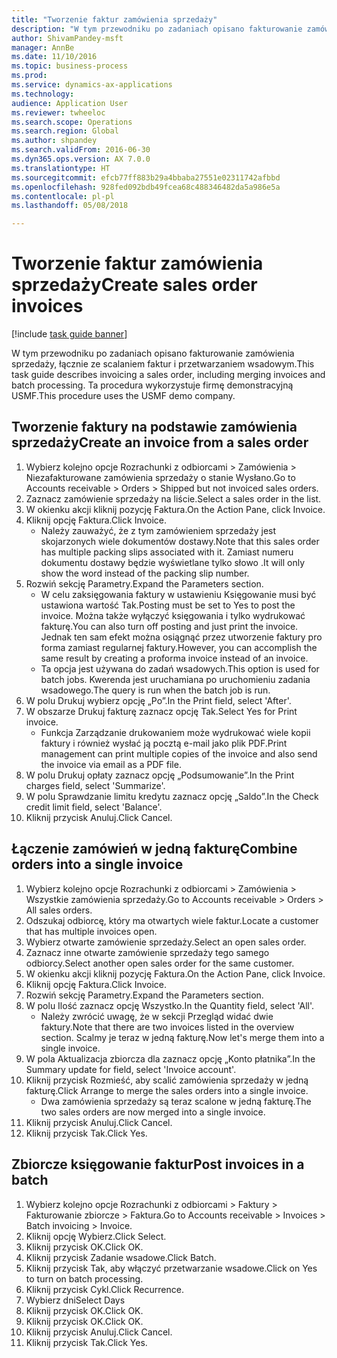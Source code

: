 ```yaml
--- 
title: "Tworzenie faktur zamówienia sprzedaży"
description: "W tym przewodniku po zadaniach opisano fakturowanie zamówienia sprzedaży, łącznie ze scalaniem faktur i przetwarzaniem wsadowym."
author: ShivamPandey-msft
manager: AnnBe
ms.date: 11/10/2016
ms.topic: business-process
ms.prod: 
ms.service: dynamics-ax-applications
ms.technology: 
audience: Application User
ms.reviewer: twheeloc
ms.search.scope: Operations
ms.search.region: Global
ms.author: shpandey
ms.search.validFrom: 2016-06-30
ms.dyn365.ops.version: AX 7.0.0
ms.translationtype: HT
ms.sourcegitcommit: efcb77ff883b29a4bbaba27551e02311742afbbd
ms.openlocfilehash: 928fed092bdb49fcea68c488346482da5a986e5a
ms.contentlocale: pl-pl
ms.lasthandoff: 05/08/2018

---
```

# <a name="create-sales-order-invoices"></a><span data-ttu-id="e654e-103">Tworzenie faktur zamówienia sprzedaży</span><span class="sxs-lookup"><span data-stu-id="e654e-103">Create sales order invoices</span></span>

[!include [task guide banner](../../includes/task-guide-banner.md)]

<span data-ttu-id="e654e-104">W tym przewodniku po zadaniach opisano fakturowanie zamówienia sprzedaży, łącznie ze scalaniem faktur i przetwarzaniem wsadowym.</span><span class="sxs-lookup"><span data-stu-id="e654e-104">This task guide describes invoicing a sales order, including merging invoices and batch processing.</span></span> <span data-ttu-id="e654e-105">Ta procedura wykorzystuje firmę demonstracyjną USMF.</span><span class="sxs-lookup"><span data-stu-id="e654e-105">This procedure uses the USMF demo company.</span></span>


## <a name="create-an-invoice-from-a-sales-order"></a><span data-ttu-id="e654e-106">Tworzenie faktury na podstawie zamówienia sprzedaży</span><span class="sxs-lookup"><span data-stu-id="e654e-106">Create an invoice from a sales order</span></span>
1. <span data-ttu-id="e654e-107">Wybierz kolejno opcje Rozrachunki z odbiorcami > Zamówienia > Niezafakturowane zamówienia sprzedaży o stanie Wysłano.</span><span class="sxs-lookup"><span data-stu-id="e654e-107">Go to Accounts receivable > Orders > Shipped but not invoiced sales orders.</span></span>
2. <span data-ttu-id="e654e-108">Zaznacz zamówienie sprzedaży na liście.</span><span class="sxs-lookup"><span data-stu-id="e654e-108">Select a sales order in the list.</span></span> 
3. <span data-ttu-id="e654e-109">W okienku akcji kliknij pozycję Faktura.</span><span class="sxs-lookup"><span data-stu-id="e654e-109">On the Action Pane, click Invoice.</span></span>
4. <span data-ttu-id="e654e-110">Kliknij opcję Faktura.</span><span class="sxs-lookup"><span data-stu-id="e654e-110">Click Invoice.</span></span>
    * <span data-ttu-id="e654e-111">Należy zauważyć, że z tym zamówieniem sprzedaży jest skojarzonych wiele dokumentów dostawy.</span><span class="sxs-lookup"><span data-stu-id="e654e-111">Note that this sales order has multiple packing slips associated with it.</span></span> <span data-ttu-id="e654e-112">Zamiast numeru dokumentu dostawy będzie wyświetlane tylko słowo <multiple>.</span><span class="sxs-lookup"><span data-stu-id="e654e-112">It will only show the word <multiple> instead of the packing slip number.</span></span>  
5. <span data-ttu-id="e654e-113">Rozwiń sekcję Parametry.</span><span class="sxs-lookup"><span data-stu-id="e654e-113">Expand the Parameters section.</span></span>
    * <span data-ttu-id="e654e-114">W celu zaksięgowania faktury w ustawieniu Księgowanie musi być ustawiona wartość Tak.</span><span class="sxs-lookup"><span data-stu-id="e654e-114">Posting must be set to Yes to post the invoice.</span></span> <span data-ttu-id="e654e-115">Można także wyłączyć księgowania i tylko wydrukować fakturę.</span><span class="sxs-lookup"><span data-stu-id="e654e-115">You can also turn off posting and just print the invoice.</span></span> <span data-ttu-id="e654e-116">Jednak ten sam efekt można osiągnąć przez utworzenie faktury pro forma zamiast regularnej faktury.</span><span class="sxs-lookup"><span data-stu-id="e654e-116">However, you can accomplish the same result by creating a proforma invoice instead of an invoice.</span></span>  
    * <span data-ttu-id="e654e-117">Ta opcja jest używana do zadań wsadowych.</span><span class="sxs-lookup"><span data-stu-id="e654e-117">This option is used for batch jobs.</span></span> <span data-ttu-id="e654e-118">Kwerenda jest uruchamiana po uruchomieniu zadania wsadowego.</span><span class="sxs-lookup"><span data-stu-id="e654e-118">The query is run when the batch job is run.</span></span>    
6. <span data-ttu-id="e654e-119">W polu Drukuj wybierz opcję „Po”.</span><span class="sxs-lookup"><span data-stu-id="e654e-119">In the Print field, select 'After'.</span></span>
7. <span data-ttu-id="e654e-120">W obszarze Drukuj fakturę zaznacz opcję Tak.</span><span class="sxs-lookup"><span data-stu-id="e654e-120">Select Yes for Print invoice.</span></span>
    * <span data-ttu-id="e654e-121">Funkcja Zarządzanie drukowaniem może wydrukować wiele kopii faktury i również wysłać ją pocztą e-mail jako plik PDF.</span><span class="sxs-lookup"><span data-stu-id="e654e-121">Print management can print  multiple copies of the invoice and also send the invoice via email as a PDF file.</span></span>  
8. <span data-ttu-id="e654e-122">W polu Drukuj opłaty zaznacz opcję „Podsumowanie”.</span><span class="sxs-lookup"><span data-stu-id="e654e-122">In the Print charges field, select 'Summarize'.</span></span>
9. <span data-ttu-id="e654e-123">W polu Sprawdzanie limitu kredytu zaznacz opcję „Saldo”.</span><span class="sxs-lookup"><span data-stu-id="e654e-123">In the Check credit limit field, select 'Balance'.</span></span>
10. <span data-ttu-id="e654e-124">Kliknij przycisk Anuluj.</span><span class="sxs-lookup"><span data-stu-id="e654e-124">Click Cancel.</span></span>

## <a name="combine-orders-into-a-single-invoice"></a><span data-ttu-id="e654e-125">Łączenie zamówień w jedną fakturę</span><span class="sxs-lookup"><span data-stu-id="e654e-125">Combine orders into a single invoice</span></span>
1. <span data-ttu-id="e654e-126">Wybierz kolejno opcje Rozrachunki z odbiorcami > Zamówienia > Wszystkie zamówienia sprzedaży.</span><span class="sxs-lookup"><span data-stu-id="e654e-126">Go to Accounts receivable > Orders > All sales orders.</span></span>
2. <span data-ttu-id="e654e-127">Odszukaj odbiorcę, który ma otwartych wiele faktur.</span><span class="sxs-lookup"><span data-stu-id="e654e-127">Locate a customer that has multiple invoices open.</span></span>
3. <span data-ttu-id="e654e-128">Wybierz otwarte zamówienie sprzedaży.</span><span class="sxs-lookup"><span data-stu-id="e654e-128">Select an open sales order.</span></span>
4. <span data-ttu-id="e654e-129">Zaznacz inne otwarte zamówienie sprzedaży tego samego odbiorcy.</span><span class="sxs-lookup"><span data-stu-id="e654e-129">Select another open sales order for the same customer.</span></span>
5. <span data-ttu-id="e654e-130">W okienku akcji kliknij pozycję Faktura.</span><span class="sxs-lookup"><span data-stu-id="e654e-130">On the Action Pane, click Invoice.</span></span>
6. <span data-ttu-id="e654e-131">Kliknij opcję Faktura.</span><span class="sxs-lookup"><span data-stu-id="e654e-131">Click Invoice.</span></span>
7. <span data-ttu-id="e654e-132">Rozwiń sekcję Parametry.</span><span class="sxs-lookup"><span data-stu-id="e654e-132">Expand the Parameters section.</span></span>
8. <span data-ttu-id="e654e-133">W polu Ilość zaznacz opcję Wszystko.</span><span class="sxs-lookup"><span data-stu-id="e654e-133">In the Quantity field, select 'All'.</span></span>
    * <span data-ttu-id="e654e-134">Należy zwrócić uwagę, że w sekcji Przegląd widać dwie faktury.</span><span class="sxs-lookup"><span data-stu-id="e654e-134">Note that there are two invoices listed in the overview section.</span></span> <span data-ttu-id="e654e-135">Scalmy je teraz w jedną fakturę.</span><span class="sxs-lookup"><span data-stu-id="e654e-135">Now let's merge them into a single invoice.</span></span>  
9. <span data-ttu-id="e654e-136">W pola Aktualizacja zbiorcza dla zaznacz opcję „Konto płatnika”.</span><span class="sxs-lookup"><span data-stu-id="e654e-136">In the Summary update for field, select 'Invoice account'.</span></span>
10. <span data-ttu-id="e654e-137">Kliknij przycisk Rozmieść, aby scalić zamówienia sprzedaży w jedną fakturę.</span><span class="sxs-lookup"><span data-stu-id="e654e-137">Click Arrange to merge the sales orders into a single invoice.</span></span>
    * <span data-ttu-id="e654e-138">Dwa zamówienia sprzedaży są teraz scalone w jedną fakturę.</span><span class="sxs-lookup"><span data-stu-id="e654e-138">The two sales orders are now merged into a single invoice.</span></span>   
11. <span data-ttu-id="e654e-139">Kliknij przycisk Anuluj.</span><span class="sxs-lookup"><span data-stu-id="e654e-139">Click Cancel.</span></span>
12. <span data-ttu-id="e654e-140">Kliknij przycisk Tak.</span><span class="sxs-lookup"><span data-stu-id="e654e-140">Click Yes.</span></span>

## <a name="post-invoices-in-a-batch"></a><span data-ttu-id="e654e-141">Zbiorcze księgowanie faktur</span><span class="sxs-lookup"><span data-stu-id="e654e-141">Post invoices in a batch</span></span>
1. <span data-ttu-id="e654e-142">Wybierz kolejno opcje Rozrachunki z odbiorcami > Faktury > Fakturowanie zbiorcze > Faktura.</span><span class="sxs-lookup"><span data-stu-id="e654e-142">Go to Accounts receivable > Invoices > Batch invoicing > Invoice.</span></span>
2. <span data-ttu-id="e654e-143">Kliknij opcję Wybierz.</span><span class="sxs-lookup"><span data-stu-id="e654e-143">Click Select.</span></span>
3. <span data-ttu-id="e654e-144">Kliknij przycisk OK.</span><span class="sxs-lookup"><span data-stu-id="e654e-144">Click OK.</span></span>
4. <span data-ttu-id="e654e-145">Kliknij przycisk Zadanie wsadowe.</span><span class="sxs-lookup"><span data-stu-id="e654e-145">Click Batch.</span></span>
5. <span data-ttu-id="e654e-146">Kliknij przycisk Tak, aby włączyć przetwarzanie wsadowe.</span><span class="sxs-lookup"><span data-stu-id="e654e-146">Click on Yes to turn on batch processing.</span></span>
6. <span data-ttu-id="e654e-147">Kliknij przycisk Cykl.</span><span class="sxs-lookup"><span data-stu-id="e654e-147">Click Recurrence.</span></span>
7. <span data-ttu-id="e654e-148">Wybierz dni</span><span class="sxs-lookup"><span data-stu-id="e654e-148">Select Days</span></span>
8. <span data-ttu-id="e654e-149">Kliknij przycisk OK.</span><span class="sxs-lookup"><span data-stu-id="e654e-149">Click OK.</span></span>
9. <span data-ttu-id="e654e-150">Kliknij przycisk OK.</span><span class="sxs-lookup"><span data-stu-id="e654e-150">Click OK.</span></span>
10. <span data-ttu-id="e654e-151">Kliknij przycisk Anuluj.</span><span class="sxs-lookup"><span data-stu-id="e654e-151">Click Cancel.</span></span>
11. <span data-ttu-id="e654e-152">Kliknij przycisk Tak.</span><span class="sxs-lookup"><span data-stu-id="e654e-152">Click Yes.</span></span>


